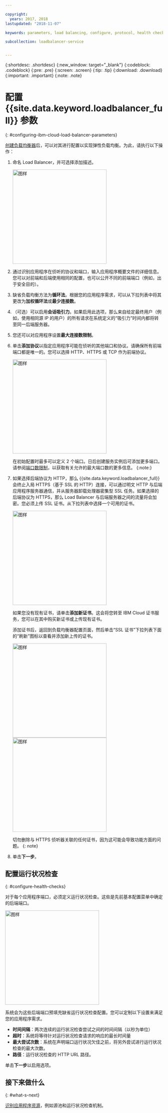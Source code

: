 ```yaml
---

copyright:
  years: 2017, 2018
lastupdated: "2018-11-07"

keywords: parameters, load balancing, configure, protocol, health check

subcollection: loadbalancer-service


---
```


{:shortdesc: .shortdesc}
{:new_window: target="_blank"}
{:codeblock: .codeblock}
{:pre: .pre}
{:screen: .screen}
{:tip: .tip}
{:download: .download}
{:important: .important}
{:note: .note}

# 配置 {{site.data.keyword.loadbalancer_full}} 参数
{: #configuring-ibm-cloud-load-balancer-parameters}

[创建负载均衡器](/docs/infrastructure/loadbalancer-service?topic=loadbalancer-service-getting-started)后，可以对其进行配置以实现弹性负载均衡。为此，请执行以下操作：

1. 命名 Load Balancer，并可选择添加描述。

	<img src="images/lb-config-basic.png" alt="图样" style="width: 300px;"/>

2. 通过识别应用程序在侦听的协议和端口，输入应用程序概要文件的详细信息。您可以对前端和后端使用相同的配置，也可以公开不同的前端端口（例如，出于安全目的）。

3. 缺省负载均衡方法为**循环法**。根据您的应用程序需求，可以从下拉列表中将其更改为**加权循环法**或**最少连接数**。

4. （可选）可以启用**会话吸引力**。如果启用此选项，那么来自给定最终用户（例如，使用相同源 IP 的用户）的所有请求在系统定义的“吸引力”时间内都将转至同一后端服务器。

5. 您还可以对应用程序设置**最大连接数限制**。

6. 单击**添加协议**以指定应用程序可能在侦听的其他端口和协议。请确保所有前端端口都是唯一的。您可以选择 HTTP、HTTPS 或 TCP 作为前端协议。

	<img src="images/lb-add-protocol.png" alt="图样" style="width: 300px;"/>

	在初始配置时最多可以定义 2 个端口。日后创建服务实例后可添加更多端口。请参阅[端口数限制](/docs/infrastructure/loadbalancer-service?topic=loadbalancer-service-faqs-for-ibm-cloud-load-balancer#what-s-the-maximum-number-of-virtual-ports-i-can-define-with-my-load-balancer-service-)，以获取有关允许的最大端口数的更多信息。
{:note:}

7. 如果选择后端协议为 HTTP，那么 {{site.data.keyword.loadbalancer_full}} 会终止入局 HTTPS（基于 SSL 的 HTTP）连接，可以通过明文 HTTP 与后端应用程序服务器通信，并从服务器卸载处理器密集型 SSL 任务。如果选择的后端协议为 HTTPS，那么 Load Balancer 与后端服务器之间的流量将会加密。您必须上传 SSL 证书。从下拉列表中选择一个可用的证书。  

	<img src="images/lb-ssl-cert.png" alt="图样" style="width: 300px;"/>

	如果您没有现有证书，请单击**添加新证书**。这会将您转至 IBM Cloud 证书服务，您可以在其中购买新证书或上传现有证书。

	添加证书后，返回到负载均衡器配置页面，然后单击“SSL 证书”下拉列表下面的“刷新”图标以查看并添加新上传的证书。

	<img src="images/order-ssl-cert.png" alt="图样" style="width: 300px;"/>

	<img src="images/refresh-cert.png" alt="图样" style="width: 300px;"/>

	切勿删除与 HTTPS 侦听器关联的任何证书，因为这可能会导致功能方面的问题。
  {: note}

8. 单击**下一步**。

## 配置运行状况检查
{: #configure-health-checks}

对于每个应用程序端口，必须定义运行状况检查。这些是先前基本配置菜单中确定的后端端口。

<img src="images/config-health-check.png" alt="图样" style="width: 300px;"/>

系统会为这些后端端口预填充缺省运行状况检查配置。您可以定制以下设置来满足您的应用程序需求。

* **时间间隔**：两次连续的运行状况检查尝试之间的时间间隔（以秒为单位）
* **超时**：系统将等待针对运行状况检查请求的响应的最长时间量
* **最大尝试次数**：系统在声明端口运行状况欠佳之前，将另外尝试进行运行状况检查的最大次数。
* **路径**：运行状况检查的 HTTP URL 路径。     

单击**下一步**以启用选项。

## 接下来做什么
{: #what-s-next}

[识别应用程序资源](/docs/infrastructure/loadbalancer-service?topic=loadbalancer-service-identifying-your-application-server-resources)，例如源池和运行状况检查机制。

